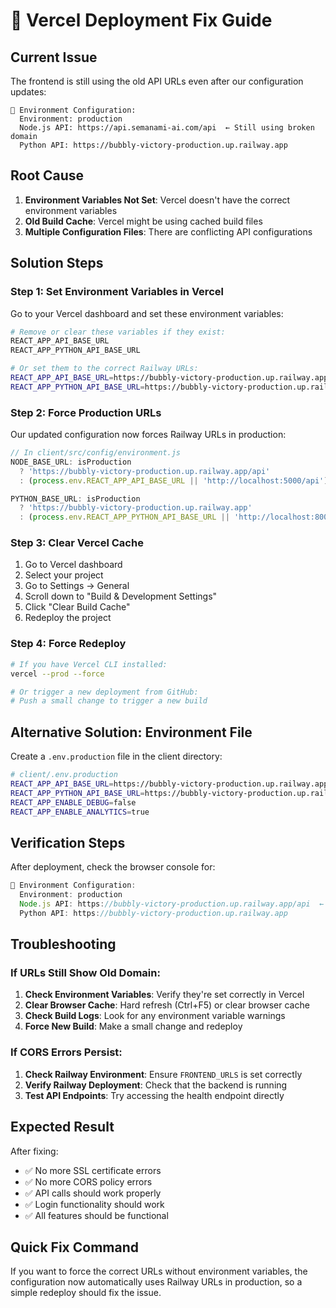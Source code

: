 # 🚀 Vercel Deployment Fix Guide

## **Current Issue**

The frontend is still using the old API URLs even after our configuration updates:

```
🔧 Environment Configuration:
  Environment: production
  Node.js API: https://api.semanami-ai.com/api  ← Still using broken domain
  Python API: https://bubbly-victory-production.up.railway.app
```

## **Root Cause**

1. **Environment Variables Not Set**: Vercel doesn't have the correct environment variables
2. **Old Build Cache**: Vercel might be using cached build files
3. **Multiple Configuration Files**: There are conflicting API configurations

## **Solution Steps**

### **Step 1: Set Environment Variables in Vercel**

Go to your Vercel dashboard and set these environment variables:

```bash
# Remove or clear these variables if they exist:
REACT_APP_API_BASE_URL
REACT_APP_PYTHON_API_BASE_URL

# Or set them to the correct Railway URLs:
REACT_APP_API_BASE_URL=https://bubbly-victory-production.up.railway.app/api
REACT_APP_PYTHON_API_BASE_URL=https://bubbly-victory-production.up.railway.app
```

### **Step 2: Force Production URLs**

Our updated configuration now forces Railway URLs in production:

```javascript
// In client/src/config/environment.js
NODE_BASE_URL: isProduction 
  ? 'https://bubbly-victory-production.up.railway.app/api'
  : (process.env.REACT_APP_API_BASE_URL || 'http://localhost:5000/api'),

PYTHON_BASE_URL: isProduction 
  ? 'https://bubbly-victory-production.up.railway.app'
  : (process.env.REACT_APP_PYTHON_API_BASE_URL || 'http://localhost:8000'),
```

### **Step 3: Clear Vercel Cache**

1. Go to Vercel dashboard
2. Select your project
3. Go to Settings → General
4. Scroll down to "Build & Development Settings"
5. Click "Clear Build Cache"
6. Redeploy the project

### **Step 4: Force Redeploy**

```bash
# If you have Vercel CLI installed:
vercel --prod --force

# Or trigger a new deployment from GitHub:
# Push a small change to trigger a new build
```

## **Alternative Solution: Environment File**

Create a `.env.production` file in the client directory:

```bash
# client/.env.production
REACT_APP_API_BASE_URL=https://bubbly-victory-production.up.railway.app/api
REACT_APP_PYTHON_API_BASE_URL=https://bubbly-victory-production.up.railway.app
REACT_APP_ENABLE_DEBUG=false
REACT_APP_ENABLE_ANALYTICS=true
```

## **Verification Steps**

After deployment, check the browser console for:

```javascript
🔧 Environment Configuration:
  Environment: production
  Node.js API: https://bubbly-victory-production.up.railway.app/api  ← Should show this
  Python API: https://bubbly-victory-production.up.railway.app
```

## **Troubleshooting**

### **If URLs Still Show Old Domain:**

1. **Check Environment Variables**: Verify they're set correctly in Vercel
2. **Clear Browser Cache**: Hard refresh (Ctrl+F5) or clear browser cache
3. **Check Build Logs**: Look for any environment variable warnings
4. **Force New Build**: Make a small change and redeploy

### **If CORS Errors Persist:**

1. **Check Railway Environment**: Ensure `FRONTEND_URLS` is set correctly
2. **Verify Railway Deployment**: Check that the backend is running
3. **Test API Endpoints**: Try accessing the health endpoint directly

## **Expected Result**

After fixing:

- ✅ No more SSL certificate errors
- ✅ No more CORS policy errors  
- ✅ API calls should work properly
- ✅ Login functionality should work
- ✅ All features should be functional

## **Quick Fix Command**

If you want to force the correct URLs without environment variables, the configuration now automatically uses Railway URLs in production, so a simple redeploy should fix the issue. 